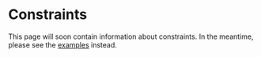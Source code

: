 # Constraints

This page will soon contain information about constraints.
In the meantime, please see the [examples](../../examples/examples) instead.